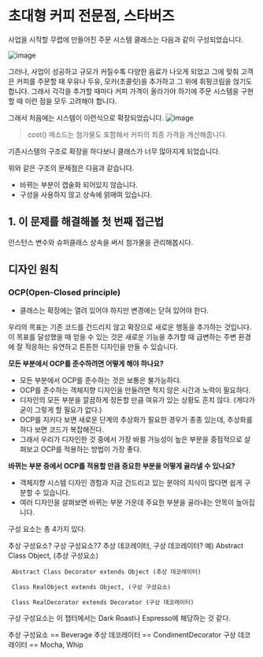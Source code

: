 # 초대형 커피 전문점, 스타버즈

사업을 시작할 무렵에 만들어진 주문 시스템 클래스는 다음과 같이 구성되었습니다.

![image](https://user-images.githubusercontent.com/40491724/173288129-331f72c2-338b-4e12-8504-f8e8a00b3d88.png)


그러나, 사업이 성공하고 규모가 커질수록 다양한 음료가 나오게 되었고 그에 맞춰 고객은 커피를 주문할 때 우유나 두유, 모카(초콜릿)을 추가하고 그 위에 휘핑크림을 얹기도 합니다.
그래서 각각을 추가할 때마다 커피 가격이 올라가야 하기에 주문 시스템을 구현할 때 이런 점을 모두 고려해야 합니다.

그래서 처음에는 시스템이 이런식으로 확장되었습니다.
![image](https://user-images.githubusercontent.com/40491724/173288149-6470c7df-2830-446c-8fb5-8171260dd3aa.png)


> cost() 메소드는 첨가물도 포함해서 커피의 최종 가격을 계산해줍니다.

기존시스템의 구조로 확장을 하다보니 클래스가 너무 많아지게 되었습니다.

위와 같은 구조의 문제점은 다음과 같습니다.
- 바뀌는 부분이 캡술화 되어있지 않습니다.
- 구성을 사용하지 않고 상속에 얽매여 있습니다.

## 1. 이 문제를 해결해볼 첫 번째 접근법
인스턴스 변수와 슈퍼클래스 상속을 써서 첨가물을 관리해봅시다.





## 디자인 원칙

### OCP(Open-Closed principle)
- 클래스는 확장에는 열려 있어야 하지만 변경에는 닫혀 있어야 한다.

우리의 목표는 기존 코드를 건드리지 않고 확장으로 새로운 행동을 추가하는 것입니다. 이 목표를 달성했을 때 얻을 수 있는 것은 새로운 기능을 추가할 때 급변하는 주변 환경에 잘 적응하는 유연하고 튼튼한 디자인을 만들 수 있습니다.

**모든 부분에서 OCP를 준수하려면 어떻게 해야 하나요?**
- 모든 부분에서 OCP를 준수하는 것은 보통은 불가능하다.
- OCP를 준수하는 객체지향 디자인을 만들려면 적지 않은 시간과 노력이 필요하다.
- 디자인의 모든 부분을 깔끔하게 정돈할 만큼 여유가 있는 상황도 흔치 않다. (게다가 굳이 그렇게 할 필요가 없다.)
- OCP를 지키다 보면 새로운 단계의 추상화가 필요한 경우가 종종 있는데, 추상화를 하다 보면 코드가 복잡해진다.
- 그래서 우리가 디자인한 것 중에서 가장 바뀔 가능성이 높은 부분을 중점적으로 살펴보고 OCP를 적용하는 방법이 가장 좋다.

**바뀌는 부분 중에서 OCP를 적용할 만큼 중요한 부분을 어떻게 골라낼 수 있나요?**
- 객체지향 시스템 디자인 경험과 지금 건드리고 있는 분야의 지식이 많다면 쉽게 구분할 수 있습니다.
- 여러 디자인을 살펴보면 바뀌는 부분 가운데 주요한 부분을 골라내는 안목이 높아집니다.

구성 요소는 총 4가지 있다.

추상 구성요소?
구상 구성요소?7
추상 데코레이터, 구상 데코레이터?
예) 
     Abstract Class Object, (추상 구성요소)

     Abstract Class Decorator extends Object (추상 데코레이터)

     Class RealObject extends Object, (구상 구성요소)

     Class RealDecorator extends Decorator (구상 데코레이터)

구상 구성요소는 이 챕터에서는 Dark Roast나 Espresso에 해당하는 것 같다.

추상 구성요소 == Beverage
추상 데코레이터 == CondimentDecorator
구상 데코레이터 == Mocha, Whip
